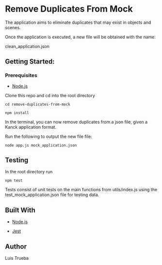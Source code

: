 # Remove Duplicates From Mock

The application aims to eliminate duplicates that may exist in objects and scenes.

Once the application is executed, a new file will be obtained with the name:

clean_application.json

## Getting Started:

### Prerequisites

- [Node.js](https://nodejs.org)

Clone this repo and cd into the root directory

```
cd remove-duplicates-from-mock
```

```
npm install
```

In the terminal, you can now remove duplicates from a json file, given a Kanck application format.

Run the following to output the new file file:

```
node app.js mock_application.json
```

## Testing

In the root directory run

```
npm test
```

Tests consist of unit tests on the main functions from utils/index.js using the test_mock_application.json file for testing data.

## Built With

- [Node.js](https://nodejs.org)

- [Jest](https://facebook.github.io/jest/)

## Author

Luis Trueba 




